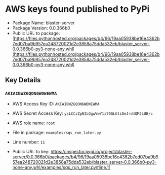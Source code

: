 # AWS keys found published to PyPi

* Package Name: blaster-server
* Package Version: 0.0.366b0
* Public URL to package: [https://files.pythonhosted.org/packages/b4/96/19aa05938be16e4362b7ed07ba9b957ea248720021d2e3858a75dda532eb/blaster_server-0.0.366b0-py3-none-any.whl](https://files.pythonhosted.org/packages/b4/96/19aa05938be16e4362b7ed07ba9b957ea248720021d2e3858a75dda532eb/blaster_server-0.0.366b0-py3-none-any.whl)

## Key Details

### `AKIAIBWZGQON6WDWEWMA`

* AWS Access Key ID: `AKIAIBWZGQON6WDWEWMA`
* AWS Secret Access Key: `ysLCCzZpNILQgwVwY1i79GLGtiDeJrd4QM2LUB/c` 
* AWS role name: `root`
* File in package: `examples/sqs_run_later.py`
* Line number: `11`

* Public URL to key: https://inspector.pypi.io/project/blaster-server/0.0.366b0/packages/b4/96/19aa05938be16e4362b7ed07ba9b957ea248720021d2e3858a75dda532eb/blaster_server-0.0.366b0-py3-none-any.whl/examples/sqs_run_later.py#line.11


